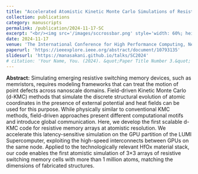 ```yaml
---
title: "Accelerated Atomistic Kinetic Monte Carlo Simulations of Resistive Memory Arrays"
collection: publications
category: manuscripts
permalink: /publication/2024-11-17-SC
excerpt: "<br/><img src='/images/sccrossbar.png' style='width: 60%; height: auto;'>>"
date: 2024-11-17
venue: 'The International Conference for High Performance Computing, Networking, Storage and Analysis (SC24), <strong> Finalist for Best (Code) Reproducibility Award </strong>'
paperurl: 'https://ieeexplore.ieee.org/abstract/document/10793135'
slidesurl: 'https://manasakani.github.io/talks/SC2024'
# citation: 'Your Name, You. (2024). &quot;Paper Title Number 3.&quot; <i>GitHub Journal of Bugs</i>. 1(3).'
---
```


**Abstract:** Simulating emerging resistive switching memory devices, such as memristors, requires modeling frameworks that can treat the motion of point defects across nanoscale domains. Field-driven Kinetic Monte Carlo (d-KMC) methods that simulate the discrete structural evolution of atomic coordinates in the presence of external potential and heat fields can be used for this purpose. While physically similar to conventional KMC methods, field-driven approaches present different computational motifs and introduce global communication. Here, we develop the first scalable d-KMC code for resistive memory arrays at atomistic resolution. We accelerate this latency-sensitive simulation on the GPU partition of the LUMI Supercomputer, exploiting the high-speed interconnects between GPUs on the same node. Applied to the technologically relevant HfOx material stack, our code enables the first atomistic simulation of 3×3 arrays of resistive switching memory cells with more than 1 million atoms, matching the dimensions of fabricated structures.


<!-- ![Coverage](https://manasakani.github.io/images/sccrossbar.png) -->
